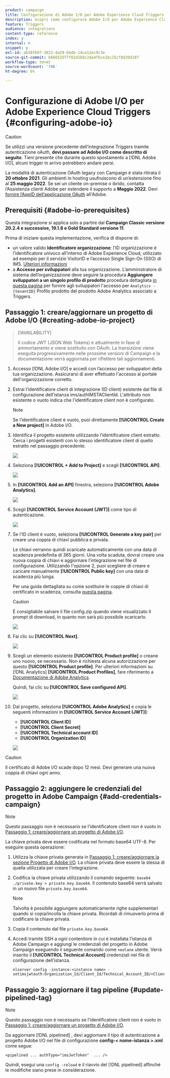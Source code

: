 ```yaml
---
product: campaign
title: Configurazione di Adobe I/O per Adobe Experience Cloud Triggers
description: Scopri come configurare Adobe I/O per Adobe Experience Cloud Triggers
feature: Triggers
audience: integrations
content-type: reference
index: y
internal: n
snippet: y
exl-id: ab30f697-3022-4a29-bbdb-14ca12ec9c3e
source-git-commit: b666535f7f82d1b8c2da4fbce1bc25cf8d39d187
workflow-type: tm+mt
source-wordcount: '746'
ht-degree: 6%

---
```


# Configurazione di Adobe I/O per Adobe Experience Cloud Triggers {#configuring-adobe-io}

>[!CAUTION]
>
>Se utilizzi una versione precedente dell’integrazione Triggers tramite autenticazione oAuth, **devi passare ad Adobe I/O come descritto di seguito**.
>Tieni presente che durante questo spostamento a [!DNL Adobe I/O], alcuni trigger in arrivo potrebbero andare persi.
>
>La modalità di autenticazione OAuth legacy con Campaign è stata ritirata il **20 ottobre 2021**. Gli ambienti in hosting usufruiscono di un’estensione fino al **25 maggio 2022**. Se sei un cliente on-premise o ibrido, contatta l’Assistenza clienti Adobe per estendere il supporto a **Maggio 2022**. Devi [fornire l’AppID dell’applicazione OAuth](../../integrations/using/configuring-pipeline.md#step-optional) all&#39;Adobe.

## Prerequisiti {#adobe-io-prerequisites}

Questa integrazione si applica solo a partire dal **Campaign Classic versione 20.2.4 e successive, 19.1.8 e Gold Standard versione 11**.

Prima di iniziare questa implementazione, verifica di disporre di:

* un valore valido **Identificatore organizzazione**: l’ID organizzazione è l’identificatore univoco all’interno di Adobe Experience Cloud, utilizzato ad esempio per il servizio VisitorID e l’accesso Single Sign-On (SSO) di IMS. [Ulteriori informazioni](https://experienceleague.adobe.com/docs/core-services/interface/administration/organizations.html?lang=it)
* a **Accesso per sviluppatori** alla tua organizzazione. L’amministratore di sistema dell’organizzazione deve seguire la procedura **Aggiungere sviluppatori a un singolo profilo di prodotto** procedura dettagliata [in questa pagina](https://helpx.adobe.com/enterprise/using/manage-developers.html) per fornire agli sviluppatori l&#39;accesso per `Analytics - {tenantID}` Profilo prodotto del prodotto Adobe Analytics associato a Triggers.

## Passaggio 1: creare/aggiornare un progetto di Adobe I/O {#creating-adobe-io-project}

>[!AVAILABILITY]
>
> Il codice JWT (JSON Web Tokens) è attualmente in fase di ammortamento e viene sostituito con OAuth. La transizione viene eseguita progressivamente nelle prossime versioni di Campaign e la documentazione verrà aggiornata per riflettere tali aggiornamenti.

1. Accesso [!DNL Adobe I/O] e accedi con l’accesso per sviluppatori della tua organizzazione. Assicurarsi di aver effettuato l&#39;accesso al portale dell&#39;organizzazione corretto.

1. Estrai l’identificatore client di integrazione (ID client) esistente dal file di configurazione dell’istanza ims/authIMSTAClientId. L&#39;attributo non esistente o vuoto indica che l&#39;identificatore client non è configurato.

   >[!NOTE]
   >
   >Se l’identificatore client è vuoto, puoi direttamente **[!UICONTROL Create a New project]** in Adobe I/O.

1. Identifica il progetto esistente utilizzando l’identificatore client estratto. Cerca i progetti esistenti con lo stesso identificatore client di quello estratto nel passaggio precedente.

   ![](assets/do-not-localize/adobe_io_8.png)

1. Seleziona **[!UICONTROL + Add to Project]** e scegli **[!UICONTROL API]**.

   ![](assets/do-not-localize/adobe_io_1.png)

1. In **[!UICONTROL Add an API]** finestra, seleziona **[!UICONTROL Adobe Analytics]**.

   ![](assets/do-not-localize/adobe_io_2.png)

1. Scegli **[!UICONTROL Service Account (JWT)]** come tipo di autenticazione.

   ![](assets/do-not-localize/adobe_io_3.png)

1. Se l&#39;ID client è vuoto, seleziona **[!UICONTROL Generate a key pair]** per creare una coppia di chiavi pubblica e privata.

   Le chiavi verranno quindi scaricate automaticamente con una data di scadenza predefinita di 365 giorni. Una volta scaduta, dovrai creare una nuova coppia di chiavi e aggiornare l’integrazione nel file di configurazione. Utilizzando l&#39;opzione 2, puoi scegliere di creare e caricare manualmente **[!UICONTROL Public key]** con una data di scadenza più lunga.

   Per una guida dettagliata su come sostituire le coppie di chiavi di certificato in scadenza, consulta [questa pagina](https://developer.adobe.com/developer-console/docs/guides/email-alerts/cert-expiry/#a-step-by-step-guide-to-replacing-expiring-certificate-key-pairs).


   >[!CAUTION]
   >
   >È consigliabile salvare il file config.zip quando viene visualizzato il prompt di download, in quanto non sarà più possibile scaricarlo.

   ![](assets/do-not-localize/adobe_io_4.png)

1. Fai clic su **[!UICONTROL Next]**.

   ![](assets/do-not-localize/adobe_io_5.png)

1. Scegli un elemento esistente **[!UICONTROL Product profile]** o creane uno nuovo, se necessario. Non è richiesta alcuna autorizzazione per questo **[!UICONTROL Product profile]**. Per ulteriori informazioni su [!DNL Analytics] **[!UICONTROL Product Profiles]**, fare riferimento a [Documentazione di Adobe Analytics](https://experienceleague.adobe.com/docs/analytics/admin/admin-console/home.html#admin-console).

   Quindi, fai clic su **[!UICONTROL Save configured API]**.

   ![](assets/do-not-localize/adobe_io_6.png)

1. Dal progetto, seleziona **[!UICONTROL Adobe Analytics]** e copia le seguenti informazioni in **[!UICONTROL Service Account (JWT)]**:

   * **[!UICONTROL Client ID]**
   * **[!UICONTROL Client Secret]**
   * **[!UICONTROL Technical account ID]**
   * **[!UICONTROL Organization ID]**

   ![](assets/do-not-localize/adobe_io_7.png)

>[!CAUTION]
>
>Il certificato di Adobe I/O scade dopo 12 mesi. Devi generare una nuova coppia di chiavi ogni anno.

## Passaggio 2: aggiungere le credenziali del progetto in Adobe Campaign {#add-credentials-campaign}

>[!NOTE]
>
>Questo passaggio non è necessario se l’identificatore client non è vuoto in [Passaggio 1: creare/aggiornare un progetto di Adobe I/O](#creating-adobe-io-project).

La chiave privata deve essere codificata nel formato base64 UTF-8. Per eseguire questa operazione:

1. Utilizza la chiave privata generata in [Passaggio 1: creare/aggiornare la sezione Progetto di Adobe I/O](#creating-adobe-io-project). La chiave privata deve essere la stessa di quella utilizzata per creare l’integrazione.

1. Codifica la chiave privata utilizzando il comando seguente: `base64 ./private.key > private.key.base64`. Il contenuto base64 verrà salvato in un nuovo file `private.key.base64`.

   >[!NOTE]
   >
   >Talvolta è possibile aggiungere automaticamente righe supplementari quando si copia/incolla la chiave privata. Ricordati di rimuoverlo prima di codificare la chiave privata.

1. Copia il contenuto dal file `private.key.base64`.

1. Accedi tramite SSH a ogni contenitore in cui è installata l’istanza di Adobe Campaign e aggiungi le credenziali del progetto in Adobe Campaign eseguendo il seguente comando come `neolane` utente. Verrà inserito il **[!UICONTROL Technical Account]** credenziali nel file di configurazione dell’istanza.

   ```
   nlserver config -instance:<instance name> -setimsjwtauth:Organization_Id/Client_Id/Technical_Account_ID/<Client_Secret>/<Base64_encoded_Private_Key>
   ```

## Passaggio 3: aggiornare il tag pipeline {#update-pipelined-tag}

>[!NOTE]
>
>Questo passaggio non è necessario se l’identificatore client non è vuoto in [Passaggio 1: creare/aggiornare un progetto di Adobe I/O](#creating-adobe-io-project).

Da aggiornare [!DNL pipelined] , devi aggiornare il tipo di autenticazione a progetto Adobe I/O nel file di configurazione **config-&lt; nome-istanza >.xml** come segue:

```
<pipelined ... authType="imsJwtToken"  ... />
```

Quindi, esegui una `config -reload` e il riavvio del [!DNL pipelined] affinché le modifiche siano prese in considerazione.
